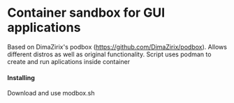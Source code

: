 # Container sandbox for GUI applications 
Based on DimaZirix's podbox (https://github.com/DimaZirix/podbox). Allows different distros as well as original functionality.
Script uses podman to create and run aplications inside container

#### Installing
Download and use modbox.sh

